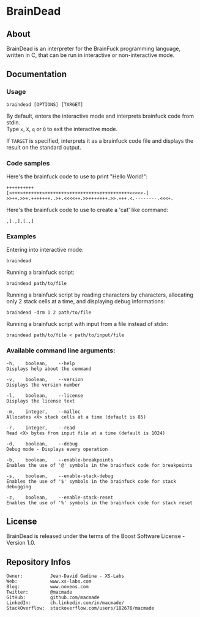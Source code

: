 BrainDead
=========

About
-----

BrainDead is an interpreter for the BrainFuck programming language, written in C, that can be run in interactive or non-interactive mode.

Documentation
-------------

### Usage

    braindead [OPTIONS] [TARGET]

By default, enters the interactive mode and interprets brainfuck code from stdin.  
Type `x`, `X`, `q` or `Q` to exit the interactive mode.

If `TARGET` is specified, interprets it as a brainfuck code file and displays the result on the standard output.

### Code samples

Here's the brainfuck code to use to print "Hello World!":

    ++++++++++
    [>+++>+++++++>++++++++>++++++++++>+++++++++++<<<<<-]
    >>++.>>+.+++++++..>+.<<<<++.>>+++++++.>>.+++.<.--------.<<<+.

Here's the brainfuck code to use to create a 'cat' like command:
     
    ,[.,],[.,]

### Examples

Entering into interactive mode:

    braindead

Running a brainfuck script:

    braindead path/to/file

Running a brainfuck script by reading characters by characters, allocating only 2 stack cells at a time, and displaying debug informations:

    braindead -drm 1 2 path/to/file

Running a brainfuck script with input from a file instead of stdin:

    braindead path/to/file < path/to/input/file

### Available command line arguments:

    -h,    boolean,    --help
    Displays help about the command

    -v,    boolean,    --version
    Displays the version number

    -l,    boolean,    --license
    Displays the license text

    -m,    integer,    --malloc
    Allocates <X> stack cells at a time (default is 85)

    -r,    integer,    --read
    Read <X> bytes from input file at a time (default is 1024)

    -d,    boolean,    --debug
    Debug mode - Displays every operation

    -b,    boolean,    --enable-breakpoints
    Enables the use of '@' symbols in the brainfuck code for breakpoints

    -s,    boolean,    --enable-stack-debug
    Enables the use of '$' symbols in the brainfuck code for stack debugging

    -z,    boolean,    --enable-stack-reset
    Enables the use of '%' symbols in the brainfuck code for stack reset

License
-------

BrainDead is released under the terms of the Boost Software License - Version 1.0.

Repository Infos
----------------

    Owner:			Jean-David Gadina - XS-Labs
    Web:			www.xs-labs.com
    Blog:			www.noxeos.com
    Twitter:		@macmade
    GitHub:			github.com/macmade
    LinkedIn:		ch.linkedin.com/in/macmade/
    StackOverflow:	stackoverflow.com/users/182676/macmade
